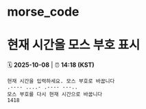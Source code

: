 # morse_code
# 현재 시간을 모스 부호 표시
<!-- MORSE_TIME_START -->
🗓️ **2025-10-08** | ⏰ **14:18 (KST)**

```
현재 시간을 입력하세요. 모스 부호로 바꿉니다
.---- ....- .---- ---..
모스 부호를 다시 현재 시간으로 바꿉니다
1418
```
<!-- MORSE_TIME_END -->
